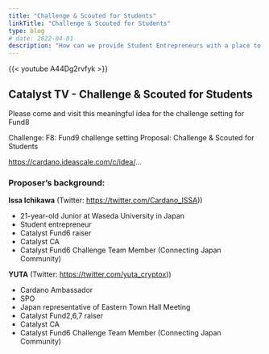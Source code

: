 ```yaml
---
title: "Challenge & Scouted for Students"
linkTitle: "Challenge & Scouted for Students"
type: blog
# date: 2022-04-01
description: "How can we provide Student Entrepreneurs with a place to appeal their ideas to the world and an opportunity to connect with Engineers?"
---
```


{{<  youtube A44Dg2rvfyk >}}

## Catalyst TV - Challenge & Scouted for Students

Please come and visit this meaningful idea for the challenge setting for Fund8

Challenge: F8: Fund9 challenge setting
Proposal: Challenge & Scouted for Students

https://cardano.ideascale.com/c/idea/...

### Proposer’s background:


**Issa Ichikawa** (Twitter: https://twitter.com/Cardano_ISSA))

- 21-year-old Junior at Waseda University in Japan
- Student entrepreneur
- Catalyst Fund6 raiser
- Catalyst CA
- Catalyst Fund6 Challenge Team Member (Connecting Japan Community)

**YUTA** (Twitter: https://twitter.com/yuta_cryptox))

- Cardano Ambassador
- SPO
- Japan representative of Eastern Town Hall Meeting
- Catalyst Fund2,6,7 raiser
- Catalyst CA
- Catalyst Fund6 Challenge Team Member (Connecting Japan Community)